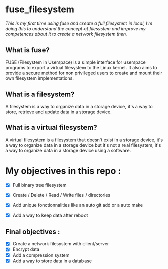 # fuse_filesystem
*This is my first time using fuse and create a full filesystem in local, I'm doing this to understand the concept of filesystem and improve my competences about it to create a network filesystem then.*

## What is fuse?
FUSE (Filesystem in Userspace) is a simple interface for userspace programs to export a virtual filesystem to the Linux kernel. It also aims to provide a secure method for non privileged users to create and mount their own filesystem implementations.

## What is a filesystem?
A filesystem is a way to organize data in a storage device, it's a way to store, retrieve and update data in a storage device.

## What is a virtual filesystem?
A virtual filesystem is a filesystem that doesn't exist in a storage device, it's a way to organize data in a storage device but it's not a real filesystem, it's a way to organize data in a storage device using a software.



# My objectives in this repo :
- [x] Full binary tree filesystem
- [x] Create / Delete / Read / Write   files / directories
- [x] Add unique fonctionnalities like an auto git add or a auto make
- [x] Add a way to keep data after reboot



## Final objectives :
- [x] Create a network filesystem with client/server
- [x] Encrypt data
- [x] Add a compression system
- [x] Add a way to store data in a database
